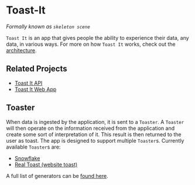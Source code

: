 # Toast-It

*Formally known as `skeleton scene`*

`Toast It` is an app that gives people the ability to experience their data, any data, in various ways. For more on how `Toast It` works, check out the [architecture](https://github.com/mrjackdavis/scene-skeleton-docs/blob/master/architecture.md).

## Related Projects

- [Toast It API](https://github.com/mrjackdavis/skeleton-scene-api)
- [Toast It Web App](https://github.com/mrjackdavis/skeleton-scene-app-web)

## Toaster

When data is ingested by the application, it is sent to a `Toaster`. A `Toaster` will then operate on the information received from the application and create some sort of interpretation of it. This result is then returned to the user as toast. The app is designed to support multiple `Toaster`s. Currently available `Toaster`s are:

- [Snowflake](https://github.com/mrjackdavis/skeleton-scene-generator-fractal)
- [Real Toast (website toast)](https://github.com/mrjackdavis/toaster-website-toast)

A full list of generators can be [found here](https://github.com/mrjackdavis/scene-skeleton-docs/blob/master/generators.md).
